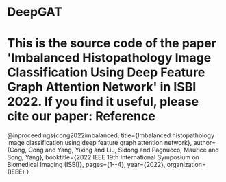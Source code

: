 # DeepGAT
This is the source code of the paper 'Imbalanced Histopathology Image Classification Using Deep Feature Graph Attention Network' in ISBI 2022.
If you find it useful, please cite our paper:
Reference
====
@inproceedings{cong2022imbalanced,
  title={Imbalanced histopathology image classification using deep feature graph attention network},
  author={Cong, Cong and Yang, Yixing and Liu, Sidong and Pagnucco, Maurice and Song, Yang},
  booktitle={2022 IEEE 19th International Symposium on Biomedical Imaging (ISBI)},
  pages={1--4},
  year={2022},
  organization={IEEE}
}
